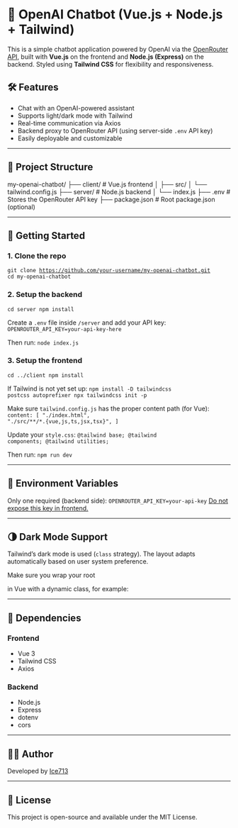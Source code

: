 # 💬 OpenAI Chatbot (Vue.js + Node.js + Tailwind)

This is a simple chatbot application powered by OpenAI via the [OpenRouter API](https://openrouter.ai/), built with **Vue.js** on the frontend and **Node.js (Express)** on the backend. Styled using **Tailwind CSS** for flexibility and responsiveness.

## 🛠️ Features

- Chat with an OpenAI-powered assistant
- Supports light/dark mode with Tailwind
- Real-time communication via Axios
- Backend proxy to OpenRouter API (using server-side `.env` API key)
- Easily deployable and customizable

---

## 📁 Project Structure
my-openai-chatbot/
├── client/ # Vue.js frontend
│ ├── src/
│ └── tailwind.config.js
├── server/ # Node.js backend
│ └── index.js
├── .env # Stores the OpenRouter API key
├── package.json # Root package.json (optional)

---

## 🚀 Getting Started

### 1. Clone the repo

<code>git clone https://github.com/your-username/my-openai-chatbot.git
cd my-openai-chatbot
</code>

### 2. Setup the backend
<code>cd server
npm install
</code>

Create a <code>.env</code> file inside <code>/server</code> and add your API key:
<code>OPENROUTER_API_KEY=your-api-key-here
</code>

Then run:
<code>node index.js
</code>

### 3. Setup the frontend
<code>cd ../client
npm install
</code>

If Tailwind is not yet set up:
<code>npm install -D tailwindcss postcss autoprefixer
npx tailwindcss init -p</code>

Make sure <code>tailwind.config.js</code> has the proper content path (for Vue):
<code>content: [
  "./index.html",
  "./src/**/*.{vue,js,ts,jsx,tsx}",
]</code>

Update your <code>style.css</code>:
<code>@tailwind base;
@tailwind components;
@tailwind utilities;</code>

Then run:
<code>npm run dev</code>

---
## 🔑 Environment Variables
Only one required (backend side):
<code>OPENROUTER_API_KEY=your-api-key</code>
<u>Do not expose this key in frontend.</u>

---

## 🌗 Dark Mode Support
Tailwind’s dark mode is used (<code>class</code> strategy). The layout adapts automatically based on user system preference.

Make sure you wrap your root <code><div></code> in Vue with a dynamic class, for example:
<code><body :class="{ 'dark': isDark }"></code>

---

## 🧩 Dependencies
### Frontend
<ul>
    <li>Vue 3</li>
    <li>Tailwind CSS</li>
    <li>Axios</li>
</ul>

### Backend
<ul>
    <li>Node.js</li>
    <li>Express</li>
    <li>dotenv</li>
    <li>cors</li>
</ul>

---

## 🙋‍♂️ Author
Developed by <a href="github.com/ice713">Ice713</a>

--- 

## 📄 License
This project is open-source and available under the MIT License.